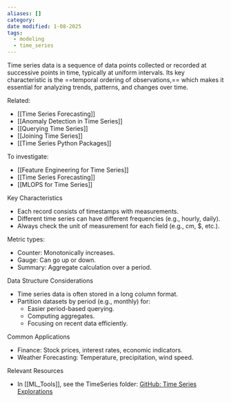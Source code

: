 ```yaml
---
aliases: []
category:
date modified: 1-08-2025
tags:
  - modeling
  - time_series
---
```

Time series data is a sequence of data points collected or recorded at successive points in time, typically at uniform intervals. Its key characteristic is the ==temporal ordering of observations,== which makes it essential for analyzing trends, patterns, and changes over time.

Related:
* [[Time Series Forecasting]]
* [[Anomaly Detection in Time Series]]
* [[Querying Time Series]]
* [[Joining Time Series]]
* [[Time Series Python Packages]]

To investigate:
- [[Feature Engineering for Time Series]]
- [[Time Series Forecasting]]
- [[MLOPS for Time Series]]

 Key Characteristics
* Each record consists of timestamps with measurements.
* Different time series can have different frequencies (e.g., hourly, daily).
* Always check the unit of measurement for each field (e.g., cm, \$, etc.).

Metric types:
  * Counter: Monotonically increases.
  * Gauge: Can go up or down.
  * Summary: Aggregate calculation over a period.

 Data Structure Considerations
* Time series data is often stored in a long column format.
* Partition datasets by period (e.g., monthly) for:
	- Easier period-based querying.
	- Computing aggregates.
	- Focusing on recent data efficiently.

Common Applications
* Finance: Stock prices, interest rates, economic indicators.
* Weather Forecasting: Temperature, precipitation, wind speed.

Relevant Resources
* In [[ML_Tools]], see the TimeSeries folder:  [GitHub: Time Series Explorations](https://github.com/rhyslwells/ML_Tools/blob/main/Explorations/Build/TimeSeries)
